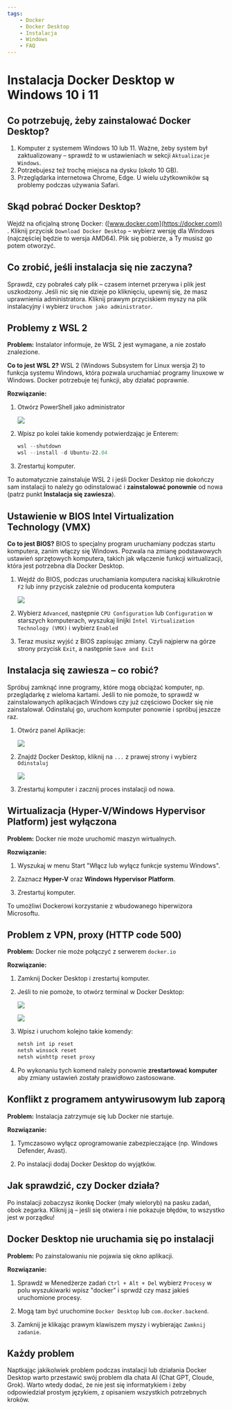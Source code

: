 ```yaml
---
tags:
    - Docker
    - Docker Desktop
    - Instalacja
    - Windows
    - FAQ
---
```


# Instalacja Docker Desktop w Windows 10 i 11

## Co potrzebuję, żeby zainstalować Docker Desktop?
1. Komputer z systemem Windows 10 lub 11. Ważne, żeby system był zaktualizowany – sprawdź to w ustawieniach w sekcji `Aktualizacje Windows`. 
2. Potrzebujesz też trochę miejsca na dysku (około 10 GB).
3. Przeglądarka internetowa Chrome, Edge. U wielu użytkowników są problemy podczas używania Safari.

## Skąd pobrać Docker Desktop?
Wejdź na oficjalną stronę Docker: ([www.docker.com](https://docker.com))  . Kliknij przycisk `Download Docker Desktop` – wybierz wersję dla Windows (najczęściej będzie to wersja AMD64). Plik się pobierze, a Ty musisz go potem otworzyć.

## Co zrobić, jeśli instalacja się nie zaczyna?
Sprawdź, czy pobrałeś cały plik – czasem internet przerywa i plik jest uszkodzony. Jeśli nic się nie dzieje po kliknięciu, upewnij się, że masz uprawnienia administratora. Kliknij prawym przyciskiem myszy na plik instalacyjny i wybierz `Uruchom jako administrator`.

## Problemy z WSL 2
**Problem:** Instalator informuje, że WSL 2 jest wymagane, a nie zostało znalezione.

**Co to jest WSL 2?** WSL 2 (Windows Subsystem for Linux wersja 2) to funkcja systemu Windows, która pozwala uruchamiać programy linuxowe w Windows. Docker potrzebuje tej funkcji, aby działać poprawnie.

**Rozwiązanie:**

1. Otwórz PowerShell jako administrator

    ![](./assets/docker_desktop__powershell.png)

2. Wpisz po kolei takie komendy potwierdzając je Enterem:  

    ```powershell
    wsl --shutdown
    wsl --install -d Ubuntu-22.04
    ```

3. Zrestartuj komputer.

To automatycznie zainstaluje WSL 2 i jeśli Docker Desktop nie dokończy sam instalacji to należy go odinstalować i **zainstalować ponownie** od nowa (patrz punkt **Instalacja się zawiesza**).

## Ustawienie w BIOS Intel Virtualization Technology (VMX)

**Co to jest BIOS?** BIOS to specjalny program uruchamiany podczas startu komputera, zanim włączy się Windows. Pozwala na zmianę podstawowych ustawień sprzętowych komputera, takich jak włączenie funkcji wirtualizacji, która jest potrzebna dla Docker Desktop.

1. Wejdź do BIOS, podczas uruchamiania komputera naciskaj kilkukrotnie `F2` lub inny przycisk zależnie od producenta komputera

    ![](./assets/docker_desktop__bios.png)

2. Wybierz `Advanced`, następnie `CPU Configuration` lub `Configuration` w starszych komputerach, wyszukaj linijki `Intel Virtualization Technology (VMX)` i wybierz `Enabled`

3. Teraz musisz wyjść z BIOS zapisując zmiany. Czyli najpierw na górze strony przycisk `Exit`, a następnie `Save and Exit`

## Instalacja się zawiesza – co robić?
Spróbuj zamknąć inne programy, które mogą obciążać komputer, np. przeglądarkę z wieloma kartami. Jeśli to nie pomoże, to sprawdź w zainstalowanych aplikacjach Windows czy już częściowo Docker się nie zainstalował. Odinstaluj go, uruchom komputer ponownie i spróbuj jeszcze raz.

1. Otwórz panel Aplikacje:

    ![](./assets/docker_desktop__aplikacje.png)

2. Znajdź Docker Desktop, kliknij na `...` z prawej strony i wybierz `Odinstaluj`

    ![](./assets/docker_desktop__odinstaluj.png)

3. Zrestartuj komputer i zacznij proces instalacji od nowa.


## Wirtualizacja (Hyper-V/Windows Hypervisor Platform) jest wyłączona
**Problem:** Docker nie może uruchomić maszyn wirtualnych.

**Rozwiązanie:**

1. Wyszukaj w menu Start "Włącz lub wyłącz funkcje systemu Windows".

2. Zaznacz **Hyper-V** oraz **Windows Hypervisor Platform**.

3. Zrestartuj komputer.

To umożliwi Dockerowi korzystanie z wbudowanego hiperwizora Microsoftu.

## Problem z VPN, proxy (HTTP code 500)
**Problem:** Docker nie może połączyć z serwerem `docker.io`

**Rozwiązanie:**

1. Zamknij Docker Desktop i zrestartuj komputer.

2. Jeśli to nie pomoże, to otwórz terminal w Docker Desktop: 

    ![](./assets/docker_desktop_vpn_1.png)

    ![](./assets/docker_desktop_vpn_2.png)

3. Wpisz i uruchom kolejno takie komendy:

    ```bash
    netsh int ip reset
    netsh winsock reset
    netsh winhttp reset proxy
    ```

4. Po wykonaniu tych komend należy ponownie **zrestartować komputer** aby zmiany ustawień zostały prawidłowo zastosowane.

## Konflikt z programem antywirusowym lub zaporą
**Problem:** Instalacja zatrzymuje się lub Docker nie startuje.

**Rozwiązanie:**

1. Tymczasowo wyłącz oprogramowanie zabezpieczające (np. Windows Defender, Avast).

2. Po instalacji dodaj Docker Desktop do wyjątków.


## Jak sprawdzić, czy Docker działa?
Po instalacji zobaczysz ikonkę Docker (mały wieloryb) na pasku zadań, obok zegarka. Kliknij ją – jeśli się otwiera i nie pokazuje błędów, to wszystko jest w porządku!

## Docker Desktop nie uruchamia się po instalacji
**Problem:** Po zainstalowaniu nie pojawia się okno aplikacji.

**Rozwiązanie:**

1. Sprawdź w Menedżerze zadań `Ctrl + Alt + Del` wybierz `Procesy` w polu wyszukiwarki wpisz "docker" i sprwdź czy masz jakieś uruchomione procesy.

2. Mogą tam być uruchomine `Docker Desktop` lub `com.docker.backend`.

3. Zamknij je klikając prawym klawiszem myszy i wybierając `Zamknij zadanie`.

## Każdy problem
Naptkając jakikolwiek problem podczas instalacji lub działania Docker Desktop warto przestawić swój problem dla chata AI (Chat GPT, Cloude, Grok). Warto wtedy dodać, że nie jest się informatykiem i żeby odpowiedział prostym językiem, z opisaniem wszystkich potrzebnych kroków.
